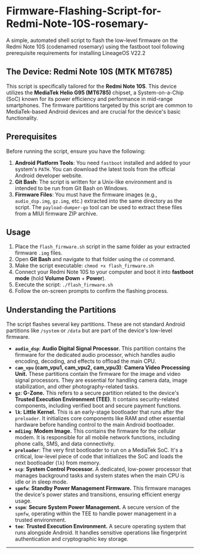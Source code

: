 # Firmware-Flashing-Script-for-Redmi-Note-10S-rosemary-
A simple, automated shell script to flash the low-level firmware on the Redmi Note 10S (codenamed rosemary) using the fastboot tool following prerequisite requirements for installing LineageOS V22.2

## The Device: Redmi Note 10S (MTK MT6785)

This script is specifically tailored for the **Redmi Note 10S**. This device utilizes the **MediaTek Helio G95 (MT6785)** chipset, a System-on-a-Chip (SoC) known for its power efficiency and performance in mid-range smartphones. The firmware partitions targeted by this script are common to MediaTek-based Android devices and are crucial for the device's basic functionality.

## Prerequisites

Before running the script, ensure you have the following:

1.  **Android Platform Tools**: You need `fastboot` installed and added to your system's `PATH`. You can download the latest tools from the official Android developer website.
2.  **Git Bash**: The script is written for a Unix-like environment and is intended to be run from Git Bash on Windows.
3.  **Firmware Files**: You must have the firmware images (e.g., `audio_dsp.img`, `gz.img`, etc.) extracted into the same directory as the script. The `payload-dumper-go` tool can be used to extract these files from a MIUI firmware ZIP archive.

## Usage

1.  Place the `flash_firmware.sh` script in the same folder as your extracted firmware `.img` files.
2.  Open **Git Bash** and navigate to that folder using the `cd` command.
3.  Make the script executable: `chmod +x flash_firmware.sh`
4.  Connect your Redmi Note 10S to your computer and boot it into **fastboot mode** (hold **Volume Down** + **Power**).
5.  Execute the script: `./flash_firmware.sh`
6.  Follow the on-screen prompts to confirm the flashing process.

## Understanding the Partitions

The script flashes several key partitions. These are not standard Android partitions like `/system` or `/data` but are part of the device's low-level firmware.

  * **`audio_dsp`**: **Audio Digital Signal Processor.** This partition contains the firmware for the dedicated audio processor, which handles audio encoding, decoding, and effects to offload the main CPU.
  * **`cam_vpu` (cam\_vpu1, cam\_vpu2, cam\_vpu3)**: **Camera Video Processing Unit.** These partitions contain the firmware for the image and video signal processors. They are essential for handling camera data, image stabilization, and other photography-related tasks.
  * **`gz`**: **G-Zone.** This refers to a secure partition related to the device's **Trusted Execution Environment (TEE)**. It contains security-related components, including verified boot and secure payment functions.
  * **`lk`**: **Little Kernel.** This is an early-stage bootloader that runs after the `preloader`. It initializes core components like RAM and other essential hardware before handing control to the main Android bootloader.
  * **`md1img`**: **Modem Image.** This contains the firmware for the cellular modem. It is responsible for all mobile network functions, including phone calls, SMS, and data connectivity.
  * **`preloader`**: The very first bootloader to run on a MediaTek SoC. It's a critical, low-level piece of code that initializes the SoC and loads the next bootloader (`lk`) from memory.
  * **`scp`**: **System Control Processor.** A dedicated, low-power processor that manages background tasks and system states when the main CPU is idle or in sleep mode.
  * **`spmfw`**: **Standby Power Management Firmware.** This firmware manages the device's power states and transitions, ensuring efficient energy usage.
  * **`sspm`**: **Secure System Power Management.** A secure version of the `spmfw`, operating within the TEE to handle power management in a trusted environment.
  * **`tee`**: **Trusted Execution Environment.** A secure operating system that runs alongside Android. It handles sensitive operations like fingerprint authentication and cryptographic key storage.

-----
